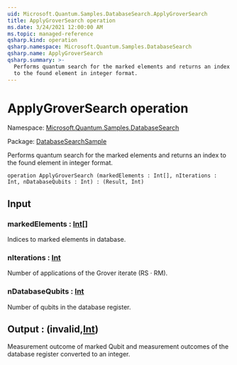 ```yaml
---
uid: Microsoft.Quantum.Samples.DatabaseSearch.ApplyGroverSearch
title: ApplyGroverSearch operation
ms.date: 3/24/2021 12:00:00 AM
ms.topic: managed-reference
qsharp.kind: operation
qsharp.namespace: Microsoft.Quantum.Samples.DatabaseSearch
qsharp.name: ApplyGroverSearch
qsharp.summary: >-
  Performs quantum search for the marked elements and returns an index
  to the found element in integer format.
---
```


# ApplyGroverSearch operation

Namespace: [Microsoft.Quantum.Samples.DatabaseSearch](xref:Microsoft.Quantum.Samples.DatabaseSearch)

Package: [DatabaseSearchSample](https://nuget.org/packages/DatabaseSearchSample)


Performs quantum search for the marked elements and returns an indexto the found element in integer format.

```qsharp
operation ApplyGroverSearch (markedElements : Int[], nIterations : Int, nDatabaseQubits : Int) : (Result, Int)
```


## Input

### markedElements : [Int](xref:microsoft.quantum.lang-ref.int)[]

Indices to marked elements in database.


### nIterations : [Int](xref:microsoft.quantum.lang-ref.int)

Number of applications of the Grover iterate (RS · RM).


### nDatabaseQubits : [Int](xref:microsoft.quantum.lang-ref.int)

Number of qubits in the database register.



## Output : (__invalid<Result>__,[Int](xref:microsoft.quantum.lang-ref.int))

Measurement outcome of marked Qubit and measurement outcomes ofthe database register converted to an integer.